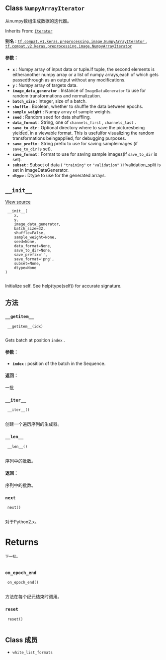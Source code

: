 

## Class  `NumpyArrayIterator` 
从numpy数组生成数据的迭代器。

Inherits From: [ `Iterator` ](https://tensorflow.google.cn/api_docs/python/tf/keras/preprocessing/image/Iterator)

**别名** : [ `tf.compat.v1.keras.preprocessing.image.NumpyArrayIterator` ](/api_docs/python/tf/keras/preprocessing/image/NumpyArrayIterator), [ `tf.compat.v2.keras.preprocessing.image.NumpyArrayIterator` ](/api_docs/python/tf/keras/preprocessing/image/NumpyArrayIterator)

#### 参数：
- **`x`** : Numpy array of input data or tuple.If tuple, the second elements is eitheranother numpy array or a list of numpy arrays,each of which gets passedthrough as an output without any modifications.
- **`y`** : Numpy array of targets data.
- **`image_data_generator`** : Instance of  `ImageDataGenerator` to use for random transformations and normalization.
- **`batch_size`** : Integer, size of a batch.
- **`shuffle`** : Boolean, whether to shuffle the data between epochs.
- **`sample_weight`** : Numpy array of sample weights.
- **`seed`** : Random seed for data shuffling.
- **`data_format`** : String, one of  `channels_first` ,  `channels_last` .
- **`save_to_dir`** : Optional directory where to save the picturesbeing yielded, in a viewable format. This is usefulfor visualizing the random transformations beingapplied, for debugging purposes.
- **`save_prefix`** : String prefix to use for saving sampleimages (if  `save_to_dir`  is set).
- **`save_format`** : Format to use for saving sample images(if  `save_to_dir`  is set).
- **`subset`** : Subset of data ( `"training"`  or  `"validation"` ) ifvalidation_split is set in ImageDataGenerator.
- **`dtype`** : Dtype to use for the generated arrays.


##  `__init__` 
[View source](https://github.com/tensorflow/tensorflow/blob/r2.0/tensorflow/python/keras/preprocessing/image.py#L261-L291)

```
 __init__(
    x,
    y,
    image_data_generator,
    batch_size=32,
    shuffle=False,
    sample_weight=None,
    seed=None,
    data_format=None,
    save_to_dir=None,
    save_prefix='',
    save_format='png',
    subset=None,
    dtype=None
)
 
```

Initialize self.  See help(type(self)) for accurate signature.

## 方法


###  `__getitem__` 


```
 __getitem__(idx)
 
```

Gets batch at position  `index` .

#### 参数：
- **`index`** : position of the batch in the Sequence.


#### 返回：
一批

###  `__iter__` 


```
 __iter__()
 
```

创建一个遍历序列的生成器。

###  `__len__` 


```
 __len__()
 
```

序列中的批数。

#### 返回：
序列中的批数。

###  `next` 


```
 next()
 
```

对于Python2.x。

# Returns


```
下一批。
 
```

###  `on_epoch_end` 


```
 on_epoch_end()
 
```

方法在每个纪元结束时调用。

###  `reset` 


```
 reset()
 
```

## Class 成员
-  `white_list_formats`  
